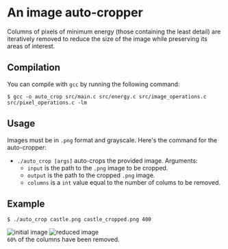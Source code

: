 # An image auto-cropper

Columns of pixels of minimum energy (those containing the least detail) are iteratively removed to reduce the size of the image while preserving its areas of interest.

## Compilation
You can compile with `gcc` by running the following command:

```
$ gcc -o auto_crop src/main.c src/energy.c src/image_operations.c src/pixel_operations.c -lm
```

## Usage
Images must be in `.png` format and grayscale. Here's the command for the auto-cropper:
* `./auto_crop [args]` auto-crops the provided image. Arguments:
  * `input` is the path to the `.png` image to be cropped.
  * `output` is the path to the cropped `.png` image.
  * `columns` is a `int` value equal to the number of colums to be removed.
  
## Example
```
$ ./auto_crop castle.png castle_cropped.png 400
```

![initial image](https://i.imgur.com/ilT20K7.png) ![reduced image](https://i.imgur.com/fd9SSz2.png) \
`60%` of the columns have been removed.

